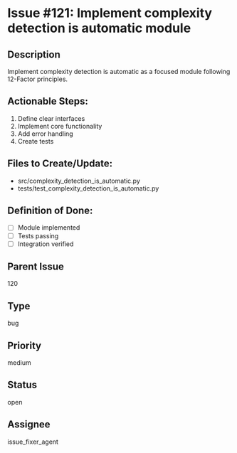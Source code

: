 # Issue #121: Implement complexity detection is automatic module

## Description
Implement complexity detection is automatic as a focused module following 12-Factor principles.

## Actionable Steps:
1. Define clear interfaces
2. Implement core functionality  
3. Add error handling
4. Create tests

## Files to Create/Update:
- src/complexity_detection_is_automatic.py
- tests/test_complexity_detection_is_automatic.py

## Definition of Done:
- [ ] Module implemented
- [ ] Tests passing
- [ ] Integration verified

## Parent Issue
120

## Type
bug

## Priority
medium

## Status
open

## Assignee
issue_fixer_agent
